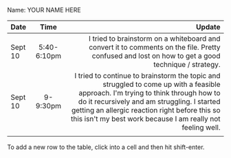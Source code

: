 Name: YOUR NAME HERE

| Date    |    Time     |                                                                                                                                                                                                                                                                                           Update |
|:--------|:-----------:|-------------------------------------------------------------------------------------------------------------------------------------------------------------------------------------------------------------------------------------------------------------------------------------------------:|
| Sept 10 | 5:40-6:10pm |                                                                                                                                                I tried to brainstorm on a whiteboard and convert it to comments on the file. Pretty confused and lost on how to get a good technique / strategy. |
| Sept 10 |  9-9:30pm   | I tried to continue to brainstorm the topic and struggled to come up with a feasible approach. I'm trying to think through how to do it recursively and am struggling. I started getting an allergic reaction right before this so this isn't my best work because I am really not feeling well. |
|         |             |                                                                                                                                                                                                                                                                                                  |


To add a new row to the table, click into a cell and then hit shift-enter.